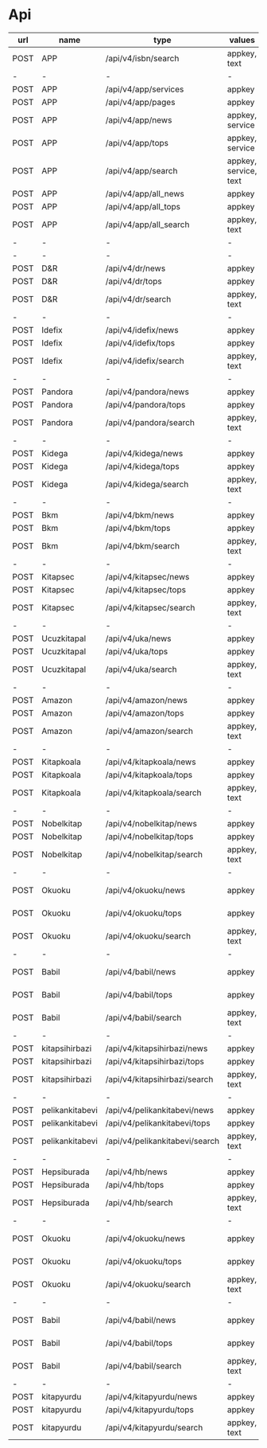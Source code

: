 # Api

| url | name | type | values | status | 
| --- | ---  | ---  |   ---  | --- |
| POST | APP | /api/v4/isbn/search | appkey, text | OK |
| - | -  | -  | -  | - |
| POST | APP | /api/v4/app/services | appkey | OK |
| POST | APP | /api/v4/app/pages | appkey | OK |
| POST | APP | /api/v4/app/news | appkey, service | OK |
| POST | APP | /api/v4/app/tops | appkey, service | OK |
| POST | APP | /api/v4/app/search | appkey, service, text | OK |
| POST | APP | /api/v4/app/all_news | appkey | OK |
| POST | APP | /api/v4/app/all_tops | appkey | OK |
| POST | APP | /api/v4/app/all_search | appkey, text | OK |
| - | -  | -  | -  | - |
| - | -  | -  | -  | - |
| POST | D&R | /api/v4/dr/news | appkey | OK |
| POST | D&R | /api/v4/dr/tops | appkey | OK |
| POST | D&R | /api/v4/dr/search | appkey, text | OK |
| - | -  | -  | -  | - |
| POST | Idefix | /api/v4/idefix/news | appkey | OK |
| POST | Idefix | /api/v4/idefix/tops | appkey | OK |
| POST | Idefix | /api/v4/idefix/search | appkey, text | OK |
| - | -  | -  | -  | - |
| POST | Pandora | /api/v4/pandora/news | appkey | OK |
| POST | Pandora | /api/v4/pandora/tops | appkey | OK |
| POST | Pandora | /api/v4/pandora/search | appkey, text | OK |
| - | -  | -  | -  | - |
| POST | Kidega | /api/v4/kidega/news | appkey | OK |
| POST | Kidega | /api/v4/kidega/tops | appkey | OK |
| POST | Kidega | /api/v4/kidega/search | appkey, text | OK |
| - | -  | -  | -  | - |
| POST | Bkm | /api/v4/bkm/news | appkey | OK |
| POST | Bkm | /api/v4/bkm/tops | appkey | OK |
| POST | Bkm | /api/v4/bkm/search | appkey, text | OK |
| - | -  | -  | -  | - |
| POST | Kitapsec | /api/v4/kitapsec/news | appkey | OK |
| POST | Kitapsec | /api/v4/kitapsec/tops | appkey | OK |
| POST | Kitapsec | /api/v4/kitapsec/search | appkey, text | OK |
| - | -  | -  | -  | - |
| POST | Ucuzkitapal | /api/v4/uka/news | appkey | OK |
| POST | Ucuzkitapal | /api/v4/uka/tops | appkey | OK |
| POST | Ucuzkitapal | /api/v4/uka/search | appkey, text | OK |
| - | -  | -  | -  | - |
| POST | Amazon | /api/v4/amazon/news | appkey | OK |
| POST | Amazon | /api/v4/amazon/tops | appkey | OK |
| POST | Amazon | /api/v4/amazon/search | appkey, text | OK |
| - | -  | -  | -  | - |
| POST | Kitapkoala | /api/v4/kitapkoala/news | appkey | OK |
| POST | Kitapkoala | /api/v4/kitapkoala/tops | appkey | OK |
| POST | Kitapkoala | /api/v4/kitapkoala/search | appkey, text | OK |
| - | -  | -  | -  | - |
| POST | Nobelkitap | /api/v4/nobelkitap/news | appkey | OK |
| POST | Nobelkitap | /api/v4/nobelkitap/tops | appkey | OK |
| POST | Nobelkitap | /api/v4/nobelkitap/search | appkey, text | OK |
| - | -  | -  | -  | - |
| POST | Okuoku | /api/v4/okuoku/news | appkey | YANILGI JS |
| POST | Okuoku | /api/v4/okuoku/tops | appkey | YANILGI JS |
| POST | Okuoku | /api/v4/okuoku/search | appkey, text | YANILGI JS |
| - | -  | -  | -  | - |
| POST | Babil | /api/v4/babil/news | appkey | YANILGI SSL |
| POST | Babil | /api/v4/babil/tops | appkey | YANILGI SSL |
| POST | Babil | /api/v4/babil/search | appkey, text | YANILGI SSL |
| - | -  | -  | -  | - |
| POST | kitapsihirbazi | /api/v4/kitapsihirbazi/news | appkey | OK |
| POST | kitapsihirbazi | /api/v4/kitapsihirbazi/tops | appkey | OK |
| POST | kitapsihirbazi | /api/v4/kitapsihirbazi/search | appkey, text | OK |
| - | -  | -  | -  | - |
| POST | pelikankitabevi | /api/v4/pelikankitabevi/news | appkey | OK |
| POST | pelikankitabevi | /api/v4/pelikankitabevi/tops | appkey | OK |
| POST | pelikankitabevi | /api/v4/pelikankitabevi/search | appkey, text | OK |
| - | -  | -  | -  | - |
| POST | Hepsiburada | /api/v4/hb/news | appkey | OK |
| POST | Hepsiburada | /api/v4/hb/tops | appkey | OK |
| POST | Hepsiburada | /api/v4/hb/search | appkey, text | OK |
| - | -  | -  | -  | - |
| POST | Okuoku | /api/v4/okuoku/news | appkey | YANILGI JS |
| POST | Okuoku | /api/v4/okuoku/tops | appkey | YANILGI JS |
| POST | Okuoku | /api/v4/okuoku/search | appkey, text | YANILGI JS |
| - | -  | -  | -  | - |
| POST | Babil | /api/v4/babil/news | appkey | YANILGI SSL |
| POST | Babil | /api/v4/babil/tops | appkey | YANILGI SSL |
| POST | Babil | /api/v4/babil/search | appkey, text | YANILGI SSL |
| - | -  | -  | -  | - |
| POST | kitapyurdu | /api/v4/kitapyurdu/news | appkey | TODO |
| POST | kitapyurdu | /api/v4/kitapyurdu/tops | appkey | TODO |
| POST | kitapyurdu | /api/v4/kitapyurdu/search | appkey, text | TODO |
